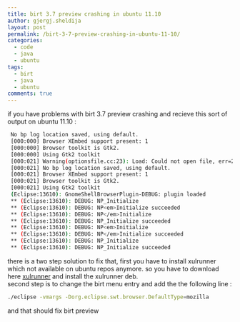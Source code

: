 ```yaml
---
title: birt 3.7 preview crashing in ubuntu 11.10
author: gjergj.sheldija
layout: post
permalink: /birt-3-7-preview-crashing-in-ubuntu-11-10/
categories:
  - code
  - java
  - ubuntu
tags:
  - birt
  - java
  - ubuntu
comments: true
---
```

if you have problems with birt 3.7 preview crashing and recieve this sort of output on ubuntu 11.10 :

```bash
 No bp log location saved, using default.
 [000:000] Browser XEmbed support present: 1
 [000:000] Browser toolkit is Gtk2.
 [000:000] Using Gtk2 toolkit
 [000:021] Warning(optionsfile.cc:23): Load: Could not open file, err=2
 [000:021] No bp log location saved, using default.
 [000:021] Browser XEmbed support present: 1
 [000:021] Browser toolkit is Gtk2.
 [000:021] Using Gtk2 toolkit
 (Eclipse:13610): GnomeShellBrowserPlugin-DEBUG: plugin loaded
 ** (Eclipse:13610): DEBUG: NP_Initialize
 ** (Eclipse:13610): DEBUG: NP<em>Initialize succeeded
 ** (Eclipse:13610): DEBUG: NP</em>Initialize
 ** (Eclipse:13610): DEBUG: NP_Initialize succeeded
 ** (Eclipse:13610): DEBUG: NP<em>Initialize
 ** (Eclipse:13610): DEBUG: NP</em>Initialize succeeded
 ** (Eclipse:13610): DEBUG: NP_Initialize
 ** (Eclipse:13610): DEBUG: NP_Initialize succeeded
```

there is a two step solution to fix that, first you have to install xulrunner which not available on ubuntu repos anymore. so you have to download
here [xulrunner](http://bit.ly/veR5YO) and install the xulrunner deb.  
second step is to change the birt menu entry and add the the following line :

```bash
./eclipse -vmargs -Dorg.eclipse.swt.browser.DefaultType=mozilla
```
and that should fix birt preview
